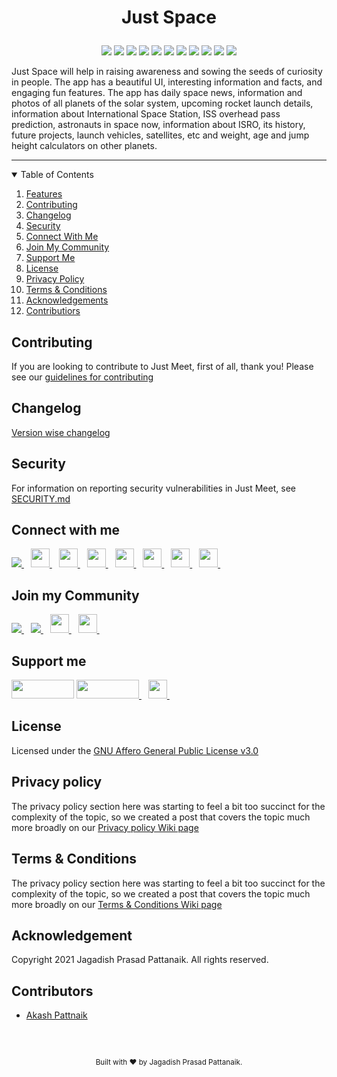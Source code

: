 # <p align="center"> Just Space </p>

<div align="center">
<img src="https://img.shields.io/github/forks/jagadish-pattanaik/just-space"/>
<img src="https://img.shields.io/github/stars/jagadish-pattanaik/just-space"/>
<a href="https://github.com/jagadish-pattanaik/just-space/issues"><img src="https://img.shields.io/github/issues/jagadish-pattanaik/just-space"/></a>
<a href="https://github.com/jagadish-pattanaik/just-space/pulls"><img src="https://img.shields.io/github/issues-pr/jagadish-pattanaik/just-space"/></a>
<a href="https://github.com/jagadish-pattanaik/just-spacec/blob/master/LICENSE.md"><img src="https://img.shields.io/github/license/jagadish-pattanaik/just-space"/></a>
<a href="https://github.com/jagadish-pattanaik/just-space/blob/master/CONTRIBUTING.md"><img src="https://img.shields.io/github/contributors/jagadish-pattanaik/just-space"/></a>
<img src="https://img.shields.io/github/sponsors/jagadish-pattanaik"/>
<img src="https://img.shields.io/github/languages/count/jagadish-pattanaik/just-space"/>
<img src="https://img.shields.io/github/languages/top/jagadish-pattanaik/just-space"/>
<img src="https://img.shields.io/tokei/lines/github/jagadish-pattanaik/just-space"/>
<img src="https://img.shields.io/github/repo-size/jagadish-pattanaik/just-space"/>
</div>

Just Space will help in raising awareness and sowing the seeds of curiosity in people. The app
has a beautiful UI, interesting information and facts, and engaging fun features. The app has daily space
news, information and photos of all planets of the solar system, upcoming rocket launch details,
information about International Space Station, ISS overhead pass prediction, astronauts in space now,
information about ISRO, its history, future projects, launch vehicles, satellites, etc and weight, age and
jump height calculators on other planets.

---

<details open="open">
  <summary>Table of Contents</summary>
  <ol>
    <li>
      <a href="#features">Features</a>
    </li>
    <li><a href="#contributing">Contributing</a></li>
    <li><a href="#changelog">Changelog</a></li>
    <li><a href="#security">Security</a></li>
    <li><a href="#connect-with-me">Connect With Me</a></li>
    <li><a href="#join-my-community">Join My Community</a></li>
    <li><a href="#support-me">Support Me</a></li>
    <li><a href="#license">License</a></li>
    <li><a href="#privacy-policy">Privacy Policy</a></li>
    <li><a href="#terms--conditions">Terms & Conditions</a></li>
    <li><a href="#acknowledgement">Acknowledgements</a></li>
    <li><a href="#contributors">Contributiors</a></li>
  </ol>
</details>

## Contributing
If you are looking to contribute to Just Meet, first of all, thank you! Please
see our [guidelines for contributing](./CONTRIBUTING.md)

## Changelog
[Version wise changelog](./CHANGELOG.md)

## Security
For information on reporting security vulnerabilities in Just Meet, see [SECURITY.md](./SECURITY.md)
  
## Connect with me
  <a href="https://github.com/jagadish-pattanaik">
    <img src="https://img.shields.io/github/followers/jagadish-pattanaik?label=Follow&style=social" />
  </a>&ensp; 
  <a href="https://www.linkedin.com/in/jagadish-pattanaik/">
    <img width="30px" src="https://www.vectorlogo.zone/logos/linkedin/linkedin-icon.svg" />
  </a>&ensp;
  <a href="https://www.instagram.com/jagadish_pattanaik/">
    <img width="30px" src="https://www.vectorlogo.zone/logos/instagram/instagram-icon.svg" />
  </a>&ensp;
  <a href="https://stackoverflow.com/story/Jagadish">
    <img width="30px" src="https://www.vectorlogo.zone/logos/stackoverflow/stackoverflow-tile.svg" />
  </a>&ensp;
  <a href="https://www.facebook.com/justtechadmin/">
    <img width="30px" src="https://www.vectorlogo.zone/logos/facebook/facebook-tile.svg" />
   </a>&ensp;
   <a href="https://in.pinterest.com/jaguweb1234/">
    <img width="30px" src="https://www.vectorlogo.zone/logos/pinterest/pinterest-icon.svg" />
   </a>&ensp;
   <a href="https://www.quora.com/profile/Jagadish-Prasad-Pattanaik-1">
    <img width="30px" src="https://www.vectorlogo.zone/logos/quora/quora-icon.svg" />
   </a>&ensp;
  <a href="https://mail.google.com/mail/u/jaguweb1234@gmail.com">
    <img width="30px" src="https://www.vectorlogo.zone/logos/gmail/gmail-tile.svg" />
   </a>&ensp;

## Join my Community
  <a href="https://discord.gg/kczPxGpAtq">
    <img src="https://img.shields.io/discord/855828233383051294?label=Join Community&logo=Discord&style=social" />
  </a>&ensp;
  <a href="https://www.youtube.com/channel/UCgdd03ctC4odnUCNlPBSdUg?sub_confirmation=1">
    <img src="https://img.shields.io/youtube/channel/subscribers/UCgdd03ctC4odnUCNlPBSdUg?label=Subscribe&style=social" />
  </a>&ensp; 
  <a href="https://www.instagram.com/_just_technologies_/">
    <img width="30px" src="https://www.vectorlogo.zone/logos/instagram/instagram-icon.svg" />
  </a>&ensp;
  <a href="https://www.facebook.com/justtechteam">
    <img width="30px" src="https://www.vectorlogo.zone/logos/facebook/facebook-tile.svg" />
  </a>&ensp;

## Support me
<a href="https://github.com/sponsors/jagadish-pattanaik" title="Sponsor Me"><img src="https://raw.githubusercontent.com/natemoo-re/natemoo-re/master/assets/sponsor.svg?sanitize=true" width="100" height="30" aria-hidden="true"></a>
<a href="https://www.buymeacoffee.com/jagadish">
    <img width="100" height="30" src="https://cdn.buymeacoffee.com/buttons/v2/default-red.png" />
  </a>&ensp;
  <a href="https://www.patreon.com/justjagadish">
    <img width="30px" height="30" src="https://www.vectorlogo.zone/logos/patreon/patreon-icon.svg" />
  </a>&ensp;
  
## License
Licensed under the [GNU Affero General Public License v3.0](https://github.com/jagadish-pattanaik/just-space/blob/master/LICENSE.md)
  
## Privacy policy

The privacy policy section here was starting to feel a bit too succinct for the complexity of the topic, so we created a post that covers the topic much more broadly on our [Privacy policy Wiki page](https://github.com/jagadish-pattanaik/just-space/wiki/Privacy-policy)

## Terms & Conditions

The privacy policy section here was starting to feel a bit too succinct for the complexity of the topic, so we created a post that covers the topic much more broadly on our [Terms & Conditions Wiki page](https://github.com/jagadish-pattanaik/just-space/wiki/Terms-&-Conditions)

## Acknowledgement
Copyright 2021 Jagadish Prasad Pattanaik. All rights reserved.

## Contributors
- [Akash Pattnaik](https://github.com/BLUE-DEVIL1134)
  
<br>
</br>

<footer>
<p align="center" style="font-size: smaller;">Built with ❤️ by Jagadish Prasad Pattanaik.
</p>
</footer>

